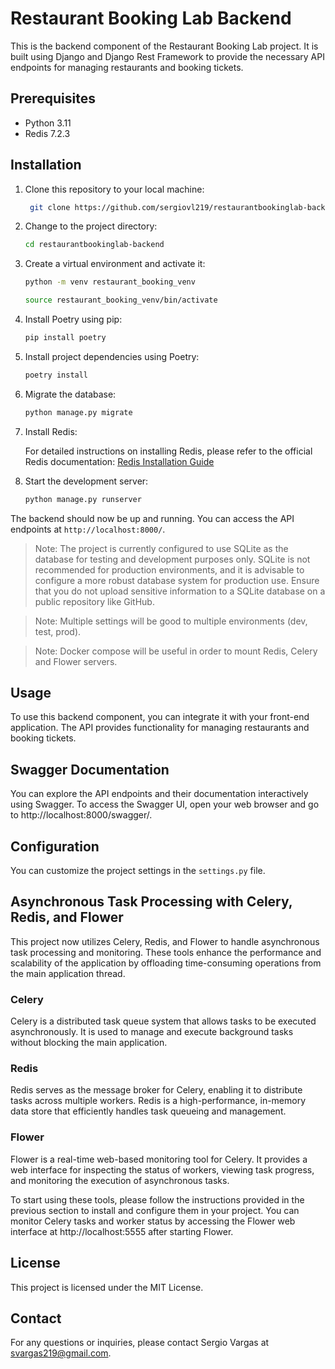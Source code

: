 # Restaurant Booking Lab Backend

This is the backend component of the Restaurant Booking Lab project. It is built using Django and Django Rest Framework to provide the necessary API endpoints for managing restaurants and booking tickets.

## Prerequisites

- Python 3.11
- Redis 7.2.3

## Installation

1. Clone this repository to your local machine:
   ```bash
    git clone https://github.com/sergiovl219/restaurantbookinglab-backend.git
   ```

2. Change to the project directory:
    ```bash
   cd restaurantbookinglab-backend
    ```

3. Create a virtual environment and activate it:
   ```bash
   python -m venv restaurant_booking_venv
   ```
   ```bash
   source restaurant_booking_venv/bin/activate
   ```

4. Install Poetry using pip:
    ```bash
    pip install poetry
    ```

5. Install project dependencies using Poetry:
    ```bash
    poetry install
    ```

6. Migrate the database:
    ```bash
    python manage.py migrate
    ```
7. Install Redis:

   For detailed instructions on installing Redis, please refer to the official Redis documentation: [Redis Installation Guide](https://redis.io/docs/install/install-redis/)

8. Start the development server:
    ```bash
    python manage.py runserver
    ```
The backend should now be up and running. You can access the API endpoints at `http://localhost:8000/`.

> Note: The project is currently configured to use SQLite as the database for testing and development purposes only. SQLite is not recommended for production environments, and it is advisable to configure a more robust database system for production use. Ensure that you do not upload sensitive information to a SQLite database on a public repository like GitHub.

> Note: Multiple settings will be good to multiple environments (dev, test, prod).

> Note: Docker compose will be useful in order to mount Redis, Celery and Flower servers.

## Usage

To use this backend component, you can integrate it with your front-end application. The API provides functionality for managing restaurants and booking tickets.

## Swagger Documentation
You can explore the API endpoints and their documentation interactively using Swagger. To access the Swagger UI, open your web browser and go to http://localhost:8000/swagger/.

## Configuration

You can customize the project settings in the `settings.py` file.

## Asynchronous Task Processing with Celery, Redis, and Flower
This project now utilizes Celery, Redis, and Flower to handle asynchronous task processing and monitoring. These tools enhance the performance and scalability of the application by offloading time-consuming operations from the main application thread.

### Celery
Celery is a distributed task queue system that allows tasks to be executed asynchronously. It is used to manage and execute background tasks without blocking the main application.

### Redis
Redis serves as the message broker for Celery, enabling it to distribute tasks across multiple workers. Redis is a high-performance, in-memory data store that efficiently handles task queueing and management.

### Flower
Flower is a real-time web-based monitoring tool for Celery. It provides a web interface for inspecting the status of workers, viewing task progress, and monitoring the execution of asynchronous tasks.

To start using these tools, please follow the instructions provided in the previous section to install and configure them in your project. You can monitor Celery tasks and worker status by accessing the Flower web interface at http://localhost:5555 after starting Flower.


## License

This project is licensed under the MIT License.

## Contact

For any questions or inquiries, please contact Sergio Vargas at svargas219@gmail.com.
